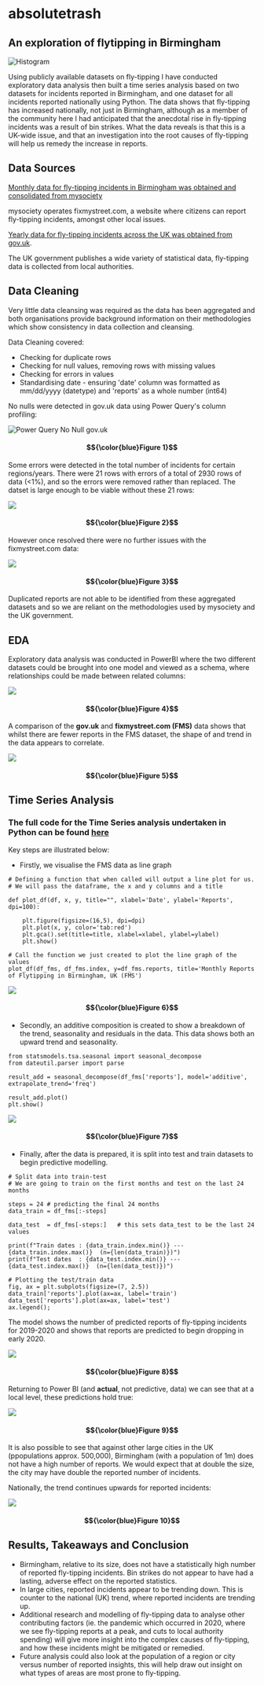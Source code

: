 # absolutetrash

## An exploration of flytipping in Birmingham
![Histogram](assets/flytipping1.jpeg)

Using publicly available datasets on fly-tipping I have conducted exploratory data analysis then built a time series analysis based on two datasets for incidents reported in Birmingham, and one dataset for all incidents reported nationally using Python. The data shows that fly-tipping has increased nationally, not just in Birmingham, although as a member of the community here I had anticipated that the anecdotal rise in fly-tipping incidents was a result of bin strikes. What the data reveals is that this is a UK-wide issue, and that an investigation into the root causes of fly-tipping will help us remedy the increase in reports.

## Data Sources

[Monthly data for fly-tipping incidents in Birmingham was obtained and consolidated from mysociety](https://github.com/mysociety/fms_geographic_data/tree/master)

mysociety operates fixmystreet.com, a website where citizens can report fly-tipping incidents, amongst other local issues.

[Yearly data for fly-tipping incidents across the UK was obtained from gov.uk](https://www.gov.uk/government/statistics/fly-tipping-in-england).

The UK government publishes a wide variety of statistical data, fly-tipping data is collected from local authorities.

## Data Cleaning

Very little data cleansing was required as the data has been aggregated and both organisations provide background information on their methodologies which show consistency in data collection and cleansing. 

Data Cleaning covered:

* Checking for duplicate rows
* Checking for null values, removing rows with missing values
* Checking for errors in values
* Standardising date - ensuring 'date' column was formatted as mm/dd/yyyy (datetype) and 'reports' as a whole number (int64)

No nulls were detected in gov.uk data using Power Query's column profiling:

<img src="/assets/PQ - LA data - No null.png" alt="Power Query No Null gov.uk">

#### $${\color{blue}Figure 1}$$

Some errors were detected in the total number of incidents for certain regions/years. There were 21 rows with errors of a total of 2930 rows of data (<1%), and so the errors were removed rather than replaced. The datset is large enough to be viable without these 21 rows:

<img src="/assets/PQ - error with total incidents - LA.png">

#### $${\color{blue}Figure 2}$$

However once resolved there were no further issues with the fixmystreet.com data:

<img src="/assets/PQ FMS no null.png">

#### $${\color{blue}Figure 3}$$

Duplicated reports are not able to be identified from these aggregated datasets and so we are reliant on the methodologies used by mysociety and the UK government. 

## EDA

Exploratory data analysis was conducted in PowerBI where the two different datasets could be brought into one model and viewed as a schema, where relationships could be made between related columns:

<img src="/assets/pqschema.png"> 

#### $${\color{blue}Figure 4}$$

A comparison of the __gov.uk__ and __fixmystreet.com (FMS)__ data shows that whilst there are fewer reports in the FMS dataset, the shape of and trend in the data appears to correlate.

<img src="/assets/pbi_bham.png">

#### $${\color{blue}Figure 5}$$

## Time Series Analysis

### The full code for the Time Series analysis undertaken in Python can be found [here](https://github.com/ducksinarowdata/absolutetrash/blob/main/Flytipping_Summative.ipynb)

Key steps are illustrated below:

* Firstly, we visualise the FMS data as line graph

```
# Defining a function that when called will output a line plot for us.
# We will pass the dataframe, the x and y columns and a title

def plot_df(df, x, y, title="", xlabel='Date', ylabel='Reports', dpi=100):

    plt.figure(figsize=(16,5), dpi=dpi)
    plt.plot(x, y, color='tab:red')
    plt.gca().set(title=title, xlabel=xlabel, ylabel=ylabel)
    plt.show()

# Call the function we just created to plot the line graph of the values
plot_df(df_fms, df_fms.index, y=df_fms.reports, title='Monthly Reports of Flytipping in Birmingham, UK (FMS')
```
<img src="/assets/fms_ts.png">

#### $${\color{blue}Figure 6}$$

* Secondly, an additive composition is created to show a breakdown of the trend, seasonality and residuals in the data. This data shows both an upward trend and seasonality.

```
from statsmodels.tsa.seasonal import seasonal_decompose
from dateutil.parser import parse

result_add = seasonal_decompose(df_fms['reports'], model='additive', extrapolate_trend='freq')

result_add.plot()
plt.show()
```
<img src="/assets/fms_decomp.png">

#### $${\color{blue}Figure 7}$$

* Finally, after the data is prepared, it is split into test and train datasets to begin predictive modelling.

```
# Split data into train-test
# We are going to train on the first months and test on the last 24 months

steps = 24 # predicting the final 24 months
data_train = df_fms[:-steps]  

data_test  = df_fms[-steps:]   # this sets data_test to be the last 24 values

print(f"Train dates : {data_train.index.min()} --- {data_train.index.max()}  (n={len(data_train)})")
print(f"Test dates  : {data_test.index.min()} --- {data_test.index.max()}  (n={len(data_test)})")

# Plotting the test/train data
fig, ax = plt.subplots(figsize=(7, 2.5))
data_train['reports'].plot(ax=ax, label='train')
data_test['reports'].plot(ax=ax, label='test')
ax.legend();
```
The model shows the number of predicted reports of fly-tipping incidents for 2019-2020 and shows that reports are predicted to begin dropping in early 2020.

<img src="/assets/fms_tt.png">

#### $${\color{blue}Figure 8}$$

Returning to Power BI (and __actual__, not predictive, data) we can see that at a local level, these predictions hold true:

<img src="/assets/pbi_local.png">

#### $${\color{blue}Figure 9}$$

It is also possible to see that against other large cities in the UK (ppopulations approx. 500,000), Birmingham (with a population of 1m) does not have a high number of reports. We would expect that at double the size, the city may have double the reported number of incidents.

Nationally, the trend continues upwards for reported incidents:

<img src="/assets/pbi_national.png">

#### $${\color{blue}Figure 10}$$

## Results, Takeaways and Conclusion

* Birmingham, relative to its size, does not have a statistically high number of reported fly-tipping incidents. Bin strikes do not appear to have had a lasting, adverse effect on the reported statistics.
* In large cities, reported incidents appear to be trending down. This is counter to the national (UK) trend, where reported incidents are trending up.
* Additional research and modelling of fly-tipping data to analyse other contributing factors (ie. the pandemic which occurred in 2020, where we see fly-tipping reports at a peak, and cuts to local authority spending) will give more insight into the complex causes of fly-tipping, and how these incidents might be mitigated or remedied.
* Future analysis could also look at the population of a region or city versus number of reported insights, this will help draw out insight on what types of areas are most prone to fly-tipping.
